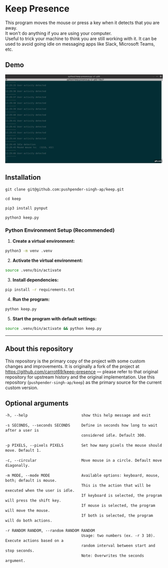 # Keep Presence

This program moves the mouse or press a key when it detects that you are away.  
It won't do anything if you are using your computer.  
Useful to trick your machine to think you are still working with it.
It can be used to avoid going idle on messaging apps like Slack, Microsoft Teams, etc.

## Demo

[![Demo](demo/demo.gif)](https://github.com/pushpender-singh-ap/keep)

## Installation

```
git clone git@github.com:pushpender-singh-ap/keep.git
```
```
cd keep
```
```
pip3 install pynput
```
```
python3 keep.py
```

### Python Environment Setup (Recommended)

1. **Create a virtual environment:**

```sh
python3 -m venv .venv
```

2. **Activate the virtual environment:**

```sh
source .venv/bin/activate
```

3. **Install dependencies:**

```sh
pip install -r requirements.txt
```

4. **Run the program:**

```sh
python keep.py
```

5. **Start the program with default settings:**

```sh
source .venv/bin/activate && python keep.py
```

---

## About this repository

This repository is the primary copy of the project with some custom changes and improvements. It is originally a fork of the project at <https://github.com/carrot69/keep-presence> — please refer to that original repository for upstream history and the original implementation. Use this repository (`pushpender-singh-ap/keep`) as the primary source for the current custom version.

## Optional arguments

```
-h, --help                        show this help message and exit
            
-s SECONDS, --seconds SECONDS     Define in seconds how long to wait after a user is
                                  considered idle. Default 300.

-p PIXELS, --pixels PIXELS        Set how many pixels the mouse should move. Default 1.

-c, --circular                    Move mouse in a circle. Default move diagonally.

-m MODE, --mode MODE              Available options: keyboard, mouse, both; default is mouse. 
                                  This is the action that will be executed when the user is idle. 
                                  If keyboard is selected, the program will press the shift key. 
                                  If mouse is selected, the program will move the mouse. 
                                  If both is selected, the program will do both actions.

-r RANDOM RANDOM, --random RANDOM RANDOM
                                  Usage: two numbers (ex. -r 3 10). Execute actions based on a 
                                  random interval between start and stop seconds. 
                                  Note: Overwrites the seconds argument.
